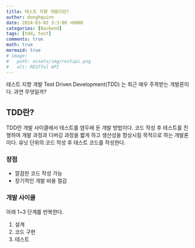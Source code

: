 ```yaml
---
title: 테스트 지향 개발이란?
author: donghquinn
date: 2024-03-02 3:3:00 +0900
categories: [Backend]
tags: [tdd, test]
comments: true
math: true
mermaid: true
# image:
#   path: assets/img/restapi.png
#   alt: RESTful API
---
```



테스트 지향 개발 Test Driven Development(TDD) 는 최근 매우 주목받는 개발론이다. 과연 무엇일까?

## TDD란?

TDD란 개발 사이클에서 테스트를 염두에 둔 개발 방법이다.
코드 작성 후 테스트를 진행하여 개발 과정과 디버깅 과정을 짧게 하고 생산성을 향상시킬 목적으로 하는 개발론이다.
유닛 단위의 코드 작성 후 테스트 코드를 작성한다.

### 장점

- 깔끔한 코드 작성 가능
- 장기적인 개발 비용 절감

### 개발 사이클

아래 1~3 단계를 반복한다.

1. 설계
2. 코드 구현
3. 테스트
